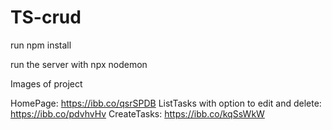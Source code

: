 # TS-crud

run npm install

run the server with  npx nodemon

Images of project

HomePage: https://ibb.co/qsrSPDB
ListTasks with option to edit and delete:  https://ibb.co/pdvhvHv
CreateTasks: https://ibb.co/kqSsWkW
